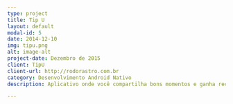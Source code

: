```yaml
---
type: project
title: Tip U
layout: default
modal-id: 5
date: 2014-12-10
img: tipu.png
alt: image-alt
project-date: Dezembro de 2015
client: TipU
client-url: http://rodorastro.com.br
category: Desenvolvimento Android Nativo
description: Aplicativo onde você compartilha bons momentos e ganha recompensas. Trabalhei em uma atualização do aplicativo, onde foi implementado novas funcionalidades e novo layout.

---
```


